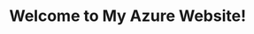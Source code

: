 <!DOCTYPE html>
<html lang="en">
<head>
    <meta charset="UTF-8">
    <meta name="viewport" content="width=device-width, initial-scale=1.0">
    <title>My Azure Website</title>
</head>
<body>
    <h1>Welcome to My Azure Website!</h1>
</body>
</html>
